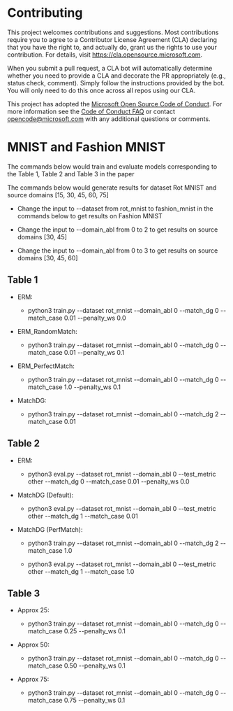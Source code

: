 
# Contributing

This project welcomes contributions and suggestions.  Most contributions require you to agree to a
Contributor License Agreement (CLA) declaring that you have the right to, and actually do, grant us
the rights to use your contribution. For details, visit https://cla.opensource.microsoft.com.

When you submit a pull request, a CLA bot will automatically determine whether you need to provide
a CLA and decorate the PR appropriately (e.g., status check, comment). Simply follow the instructions
provided by the bot. You will only need to do this once across all repos using our CLA.

This project has adopted the [Microsoft Open Source Code of Conduct](https://opensource.microsoft.com/codeofconduct/).
For more information see the [Code of Conduct FAQ](https://opensource.microsoft.com/codeofconduct/faq/) or
contact [opencode@microsoft.com](mailto:opencode@microsoft.com) with any additional questions or comments.

# MNIST and Fashion MNIST

The commands below would train and evaluate models corresponding to the Table 1, Table 2 and Table 3 in the paper

The commands below would generate results for dataset Rot MNIST and source domains [15, 30, 45, 60, 75]

* Change the input to --dataset from rot_mnist to fashion_mnist in the commands below to get results on Fashion MNIST

* Change the input to --domain_abl from 0 to 2 to get results on source domains [30, 45]

* Change the input to --domain_abl from 0 to 3 to get results on source domains [30, 45, 60]

## Table 1

* ERM: 

  - python3 train.py --dataset rot_mnist --domain_abl 0 --match_dg 0 --match_case 0.01 --penalty_ws 0.0

* ERM_RandomMatch:

  - python3 train.py --dataset rot_mnist --domain_abl 0 --match_dg 0 --match_case 0.01 --penalty_ws 0.1

* ERM_PerfectMatch:

  - python3 train.py --dataset rot_mnist --domain_abl 0 --match_dg 0 --match_case 1.0 --penalty_ws 0.1

* MatchDG:

  - python3 train.py --dataset rot_mnist --domain_abl 0 --match_dg 2 --match_case 0.01


## Table 2

* ERM: 

  - python3 eval.py --dataset rot_mnist --domain_abl 0 --test_metric other --match_dg 0 --match_case 0.01 --penalty_ws 0.0

* MatchDG (Default):

  - python3 eval.py --dataset rot_mnist --domain_abl 0 --test_metric other --match_dg 1 --match_case 0.01

* MatchDG (PerfMatch):

  - python3 train.py --dataset rot_mnist --domain_abl 0 --match_dg 2 --match_case 1.0

  - python3 eval.py --dataset rot_mnist --domain_abl 0 --test_metric other --match_dg 1 --match_case 1.0


## Table 3

* Approx 25:

  - python3 train.py --dataset rot_mnist --domain_abl 0 --match_dg 0 --match_case 0.25 --penalty_ws 0.1

* Approx 50:

  - python3 train.py --dataset rot_mnist --domain_abl 0 --match_dg 0 --match_case 0.50 --penalty_ws 0.1

* Approx 75:

  - python3 train.py --dataset rot_mnist --domain_abl 0 --match_dg 0 --match_case 0.75 --penalty_ws 0.1
